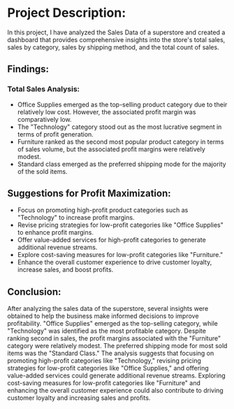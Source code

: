 # Project Description:

In this project, I have analyzed the Sales Data of a superstore and created a dashboard that provides comprehensive insights into the store's total sales, sales by category, sales by shipping method, and the total count of sales.

## Findings:

### Total Sales Analysis:
- Office Supplies emerged as the top-selling product category due to their relatively low cost. However, the associated profit margin was comparatively low.
- The "Technology" category stood out as the most lucrative segment in terms of profit generation.
- Furniture ranked as the second most popular product category in terms of sales volume, but the associated profit margins were relatively modest.
- Standard class emerged as the preferred shipping mode for the majority of the sold items.

## Suggestions for Profit Maximization:
- Focus on promoting high-profit product categories such as "Technology" to increase profit margins.
- Revise pricing strategies for low-profit categories like "Office Supplies" to enhance profit margins.
- Offer value-added services for high-profit categories to generate additional revenue streams.
- Explore cost-saving measures for low-profit categories like "Furniture."
- Enhance the overall customer experience to drive customer loyalty, increase sales, and boost profits.

## Conclusion:

After analyzing the sales data of the superstore, several insights were obtained to help the business make informed decisions to improve profitability. "Office Supplies" emerged as the top-selling category, while "Technology" was identified as the most profitable category. Despite ranking second in sales, the profit margins associated with the "Furniture" category were relatively modest. The preferred shipping mode for most sold items was the "Standard Class." The analysis suggests that focusing on promoting high-profit categories like "Technology," revising pricing strategies for low-profit categories like "Office Supplies," and offering value-added services could generate additional revenue streams. Exploring cost-saving measures for low-profit categories like "Furniture" and enhancing the overall customer experience could also contribute to driving customer loyalty and increasing sales and profits.

